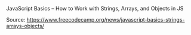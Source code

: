 JavaScript Basics – How to Work with Strings, Arrays, and Objects in JS

Source: https://www.freecodecamp.org/news/javascript-basics-strings-arrays-objects/
